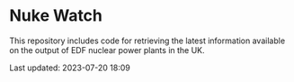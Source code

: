 # Nuke Watch

This repository includes code for retrieving the latest information available on the output of EDF nuclear power plants in the UK.

Last updated: 2023-07-20 18:09